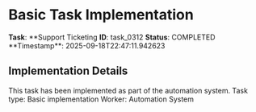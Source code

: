 # Basic Task Implementation

**Task**: **Support Ticketing
**ID**: task_0312
**Status**: COMPLETED
**Timestamp\*\*: 2025-09-18T22:47:11.942623

## Implementation Details

This task has been implemented as part of the automation system.
Task type: Basic implementation
Worker: Automation System
